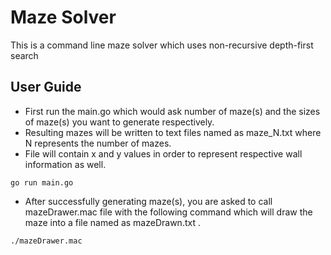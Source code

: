 # Maze Solver
This is a command line maze solver which uses non-recursive depth-first search 

## User Guide

- First run the main.go which would ask number of maze(s) and the sizes of maze(s) you want to generate respectively.
 - Resulting mazes will be written to text files named as maze_N.txt where N represents the number of mazes.
 - File will contain x and y values in order to represent respective wall information as well.

```
go run main.go
```

- After successfully generating maze(s), you are asked to call mazeDrawer.mac file with the following command 
  which will draw the maze into a file named as mazeDrawn.txt .
  
```
./mazeDrawer.mac
```

